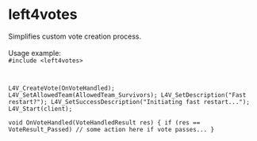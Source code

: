 # left4votes
Simplifies custom vote creation process.<br><br>
Usage example:<br>
<code>#include \<left4votes\>

L4V_CreateVote(OnVoteHandled);
	L4V_SetAllowedTeam(AllowedTeam_Survivors);
	L4V_SetDescription("Fast restart?");
	L4V_SetSuccessDescription("Initiating fast restart...");
	L4V_Start(client);
</code>

<code>void OnVoteHandled(VoteHandledResult res)
{
	if (res == VoteResult_Passed)
		// some action here if vote passes...
}
 </code>
